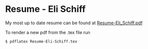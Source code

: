 # Resume - Eli Schiff

My most up to date resume can be found at [Resume-Eli_Schiff.pdf](Resume-Eli-Schiff.pdf)


To render a new pdf from the .tex file run
```bash
$ pdflatex Resume-Eli-Schiff.tex
```
